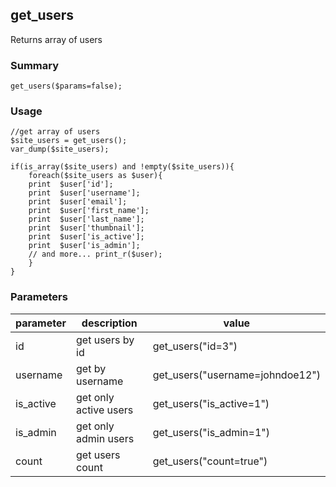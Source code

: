 ## get_users

Returns array of users

### Summary

    get_users($params=false);

### Usage

    //get array of users
    $site_users = get_users();
    var_dump($site_users); 

    if(is_array($site_users) and !empty($site_users)){
    	foreach($site_users as $user){
    	print  $user['id'];	
    	print  $user['username'];	
    	print  $user['email'];	
    	print  $user['first_name'];	
    	print  $user['last_name'];	
    	print  $user['thumbnail'];	
    	print  $user['is_active'];	
    	print  $user['is_admin'];	
    	// and more... print_r($user);
    	}
    }

### Parameters

<table class="table table-striped table-hover"><thead><tr><th>parameter</th><th>description</th><th>value</th></tr></thead><tbody><tr><td>id</td><td>get users by id</td><td>get_users("id=3")</td></tr><tr><td>username</td><td>get by username</td><td>get_users("username=johndoe12")</td></tr><tr><td>is_active</td><td>get only active users</td><td>get_users("is_active=1")</td></tr><tr><td>is_admin</td><td>get only admin users</td><td>get_users("is_admin=1")</td></tr><tr><td>count</td><td>get users count</td><td>get_users("count=true")</td></tr></tbody></table>

 
